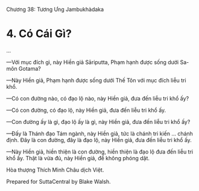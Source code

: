  

Chương 38: Tương Ưng Jambukhàdaka

# 4\. Có Cái Gì?

…

—Với mục đích gì, này Hiền giả Sāriputta, Phạm hạnh được sống dưới Sa-môn Gotama?

—Này Hiền giả, Phạm hạnh được sống dưới Thế Tôn với mục đích liễu tri khổ.

—Có con đường nào, có đạo lộ nào, này Hiền giả, đưa đến liễu tri khổ ấy?

—Có con đường, có đạo lộ, này Hiền giả, đưa đến liễu tri khổ ấy.

—Con đường ấy là gì, đạo lộ ấy là gì, này Hiền giả, đưa đến liễu tri khổ ấy?

—Ðấy là Thánh đạo Tám ngành, này Hiền giả, tức là chánh tri kiến … chánh định. Ðây là con đường, đây là đạo lộ, này Hiền giả, đưa đến liễu tri khổ ấy.

—Này Hiền giả, hiền thiện là con đường, hiền thiện là đạo lộ đưa đến liễu tri khổ ấy. Thật là vừa đủ, này Hiền giả, để không phóng dật.

Hòa thượng Thích Minh Châu dịch Việt.

Prepared for SuttaCentral by Blake Walsh.